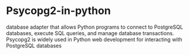 # Psycopg2-in-python
database adapter that allows Python programs to connect to PostgreSQL databases, execute SQL queries, and manage database transactions. Psycopg2 is widely used in Python web development for interacting with PostgreSQL databases
